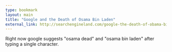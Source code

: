 ```yaml
---
type: bookmark
layout: main
title: "Google and the Death of Osama Bin Laden"
external_link: http://searchengineland.com/google-the-death-of-obama-bin-laden-75346
---
```

Right now google suggests "osama dead" and "osama bin laden" after typing a
single character.

